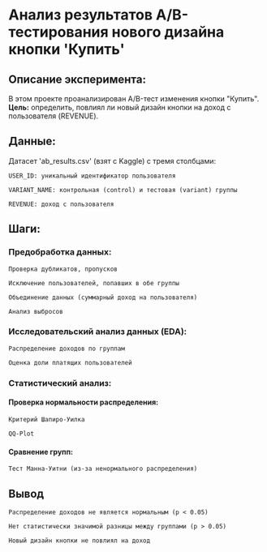 # Анализ результатов A/B-тестирования нового дизайна кнопки 'Купить'

## Описание эксперимента:
В этом проекте проанализирован A/B-тест изменения кнопки "Купить".
**Цель:** определить, повлиял ли новый дизайн кнопки на доход с пользователя (REVENUE).

## Данные:
Датасет 'ab_results.csv' (взят с Kaggle) с тремя столбцами:

    USER_ID: уникальный идентификатор пользователя

    VARIANT_NAME: контрольная (control) и тестовая (variant) группы

    REVENUE: доход с пользователя

## Шаги:
### Предобработка данных:

    Проверка дубликатов, пропусков

    Исключение пользователей, попавших в обе группы

    Объединение данных (суммарный доход на пользователя)

    Анализ выбросов
### Исследовательский анализ данных (EDA):

    Распределение доходов по группам

    Оценка доли платящих пользователей
### Статистический анализ:
  #### Проверка нормальности распределения:
    Критерий Шапиро-Уилка

    QQ-Plot
  #### Сравнение групп:
    Тест Манна-Уитни (из-за ненормального распределения)
## Вывод

    Распределение доходов не является нормальным (p < 0.05)

    Нет статистически значимой разницы между группами (p > 0.05)

    Новый дизайн кнопки не повлиял на доход
